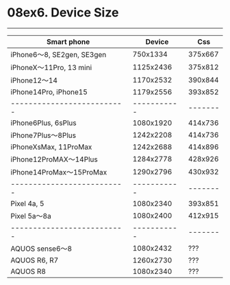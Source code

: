 # 08ex6. Device Size
________________________________________

Smart phone               |Device     |Css
--------------------------|-----------|-------
iPhone6～8, SE2gen, SE3gen|750x1334   |375x667
iPhoneX～11Pro, 13 mini   |1125x2436  |375x812
iPhone12～14              |1170x2532  |390x844
iPhone14Pro, iPhone15     |1179x2556  |393x852
--------------------------|-----------|-------
iPhone6Plus, 6sPlus       |1080x1920  |414x736
iPhone7Plus～8Plus        |1242x2208  |414x736
iPhoneXsMax, 11ProMax     |1242x2688  |414x896
iPhone12ProMAX～14Plus    |1284x2778  |428x926
iPhone14ProMax～15ProMax  |1290x2796  |430x932
--------------------------|-----------|-------
Pixel 4a, 5               |1080x2340  |393x851
Pixel 5a～8a              |1080x2400  |412x915
--------------------------|-----------|-------
AQUOS sense6～8           |1080x2432  |???
AQUOS R6, R7              |1260x2730  |???
AQUOS R8                  |1080x2340  |???

